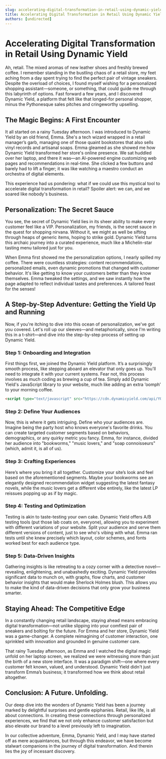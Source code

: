```yaml
---
slug: accelerating-digital-transformation-in-retail-using-dynamic-yield
title: Accelerating Digital Transformation in Retail Using Dynamic Yield
authors: [undirected]
---
```



# Accelerating Digital Transformation in Retail Using Dynamic Yield

Ah, retail. The mixed aromas of new leather shoes and freshly brewed coffee. I remember standing in the bustling chaos of a retail store, my feet aching from a day spent trying to find the perfect pair of vintage sneakers. Despite the overload of choices, I found myself wishing for a personalized shopping assistant—someone, or something, that could guide me through this labyrinth of options. Fast forward a few years, and I discovered Dynamic Yield, a platform that felt like that longed-for personal shopper, minus the Pythonesque sales pitches and cringeworthy upselling.

## The Magic Begins: A First Encounter

It all started on a rainy Tuesday afternoon. I was introduced to Dynamic Yield by an old friend, Emma. She's a tech wizard wrapped in a retail manager’s garb, managing one of those quaint bookstores that also sells vinyl records and artisanal soaps. Emma gleamed as she showed me how Dynamic Yield transformed her store's online presence. We sat huddled over her laptop, and there it was—an AI-powered engine customizing web pages and recommendations in real-time. She clicked a few buttons and barely had to lift a finger; it was like watching a maestro conduct an orchestra of digital elements.

This experience had us pondering: what if we could use this mystical tool to accelerate digital transformation in retail? Spoiler alert: we can, and we soared like nobody's business.

## Personalization: The Secret Sauce

You see, the secret of Dynamic Yield lies in its sheer ability to make every customer feel like a VIP. Personalization, my friends, is the secret sauce in the quest for shopping nirvana. Without it, we might as well be sifting through heaps of generic items, hoping to strike gold. Dynamic Yield turns this archaic journey into a curated experience, much like a Michelin-star tasting menu tailored just for you.

When Emma first showed me the personalization options, I nearly spilled my coffee. There were countless strategies: content recommendations, personalized emails, even dynamic promotions that changed with customer behavior. It's like getting to know your customers better than they know themselves. Emma tweaked the settings, and we saw instantly how the page adapted to reflect individual tastes and preferences. A tailored feast for the senses!

## A Step-by-Step Adventure: Getting the Yield Up and Running

Now, if you're itching to dive into this ocean of personalization, we've got you covered. Let's roll up our sleeves—and metaphorically, since I'm writing this in a t-shirt—and dive into the step-by-step process of setting up Dynamic Yield.

### Step 1: Onboarding and Integration

First things first, we joined the Dynamic Yield platform. It’s a surprisingly smooth process, like stepping aboard an elevator that only goes up. You'll need to integrate it with your current systems. Fear not, this process involves as much coding as brewing a cup of tea. Simply add Dynamic Yield's JavaScript library to your website, much like adding an extra ‘oomph’ to your morning coffee.

```html
<script type="text/javascript" src="https://cdn.dynamicyield.com/api/YOUR_SITE_ID/YOUR_INTEGRATION_TYPE.js"></script>
```

### Step 2: Define Your Audiences

Now, this is where it gets intriguing. Define who your audiences are. Imagine being the party host who knows everyone's favorite drinks. You can create targeted customer segments based on behaviors, demographics, or any quirky metric you fancy. Emma, for instance, divided her audience into "bookworms," "music lovers," and "soap connoisseurs" (which, admit it, is all of us).

### Step 3: Crafting Experiences

Here’s where you bring it all together. Customize your site’s look and feel based on the aforementioned segments. Maybe your bookworms see an elegantly designed recommendation widget suggesting the latest fantasy novels, while the music lovers get a different vibe entirely, like the latest LP reissues popping up as if by magic. 

### Step 4: Testing and Optimization

Testing is akin to taste-testing your own cake. Dynamic Yield offers A/B testing tools (put those lab coats on, everyone), allowing you to experiment with different variations of your website. Split your audience and serve them different versions of content, just to see who's vibing with what. Emma ran tests until she knew precisely which layout, color schemes, and fonts worked best for each audience type.

### Step 5: Data-Driven Insights

Gathering insights is like retreating to a cozy corner with a detective novel—revealing, enlightening, and unabashedly exciting. Dynamic Yield provides significant data to munch on, with graphs, flow charts, and customer behavior insights that would make Sherlock Holmes blush. This allows you to make the kind of data-driven decisions that only grow your business smarter.

## Staying Ahead: The Competitive Edge

In a constantly changing retail landscape, staying ahead means embracing digital transformation—not unlike slipping into your comfiest pair of sneakers and bolting for the future. For Emma and her store, Dynamic Yield was a game-changer. A complete reimagining of customer interaction, one sprinkled with innovation and grounded in genuine customer care. 

That rainy Tuesday afternoon, as Emma and I watched the digital magic unfold on her laptop screen, we realized we were witnessing more than just the birth of a new store interface. It was a paradigm shift—one where every customer felt known, valued, and understood. Dynamic Yield didn't just transform Emma’s business; it transformed how we think about retail altogether.

## Conclusion: A Future. Unfolding.

Our deep dive into the wonders of Dynamic Yield has been a journey marked by delightful surprises and gentle epiphanies. Retail, like life, is all about connections. In creating these connections through personalized experiences, we find that we not only enhance customer satisfaction but also elevate our brand to a level previously left to imagination.

In our collective adventure, Emma, Dynamic Yield, and I may have started off as mere acquaintances, but through this endeavor, we have become stalwart companions in the journey of digital transformation. And therein lies the joy of incessant discovery.